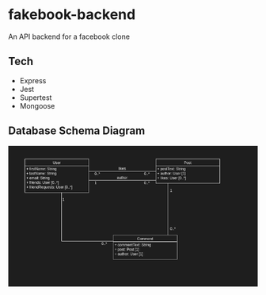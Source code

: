 # fakebook-backend
An API backend for a facebook clone

## Tech
- Express
- Jest 
- Supertest
- Mongoose

## Database Schema Diagram
![Screenshot](https://github.com/jkcswd/fakebook-backend/blob/main/README/model-screenshot.png?raw=true)
